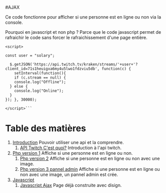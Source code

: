 #AJAX

Ce code fonctionne pour afficher si une personne est en ligne ou non via la console.    

Pourquoi en javascript et non php ? Parce que le code javascript permet de rafraichir le code sans forcer le rafraichissement d'une page entière.   


```
<script>

const user = "solary";

  $.getJSON('https://api.twitch.tv/kraken/streams/'+user+'?client_id=71s1heuigxa6my4u5lwo1fdzviu5db', function(c) {
    setInterval(function(){
    if (c.stream == null) {
    console.log("Offline");
  } else {
    console.log("Online");
  }
}); }, 30000);

</script>```

```
# Table des matières

1. [Introduction](.././API-TWITCH) Pouvoir utiliser une api et la comprendre.
    1. [API Twitch C'est quoi?](../API) Introduction à l'api twitch.
2. [Php version 1](./v1) Affiche si une personne est en ligne ou non.
    1. [Php version 2](../v2) Affiche si une personne est en ligne ou non avec une image.
    2. [Php version 3 pannel admin](../v3%20admin) Affiche si une personne est en ligne ou non avec une image, un pannel admin est crée.
3. [Javascript](#)
    1. [Javascript Ajax](./v1) Page déjà construite avec disign.